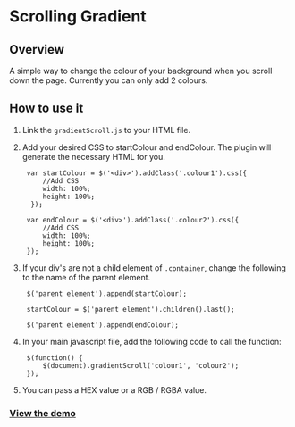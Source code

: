 # Scrolling Gradient

## Overview

A simple way to change the colour of your background when you scroll down the page.
Currently you can only add 2 colours.

## How to use it
1. Link the `gradientScroll.js` to your HTML file.
2. Add your desired CSS to startColour and endColour. The plugin will generate the necessary HTML for you.

		var startColour = $('<div>').addClass('.colour1').css({
			//Add CSS
			width: 100%;
			height: 100%;
		 });
		 
		var endColour = $('<div>').addClass('.colour2').css({
			//Add CSS
			width: 100%;
			height: 100%;
		});

3. If your div's are not a child element of `.container`, change the following to the name of the parent element.

		$('parent element').append(startColour);
	
		startColour = $('parent element').children().last();
		
		$('parent element').append(endColour);
 
   
3. In your main javascript file, add the following code to call the function:

		$(function() {
			$(document).gradientScroll('colour1', 'colour2');
		});

4. You can pass a HEX value or a RGB / RGBA value. 

### [View the demo](http://samchun.github.io/scrolling-gradient/)